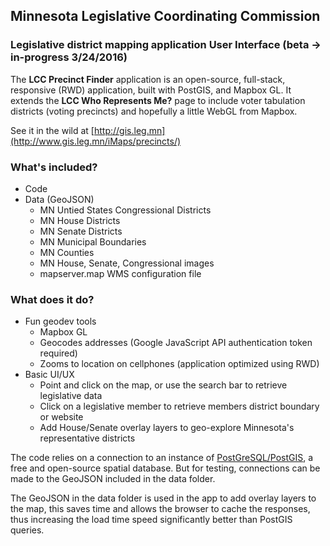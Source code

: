 ## Minnesota Legislative Coordinating Commission
### Legislative district mapping application User Interface (beta -> in-progress 3/24/2016)

The **LCC Precinct Finder** application is an open-source, full-stack, responsive (RWD) application, built with PostGIS, and Mapbox GL. It extends the **LCC Who Represents Me?** page to include voter tabulation districts (voting precincts) and hopefully a little WebGL from Mapbox.

See it in the wild at [http://gis.leg.mn](http://www.gis.leg.mn/iMaps/precincts/)

### What's included?
- Code
- Data (GeoJSON)
  - MN Untied States Congressional Districts
  - MN House Districts
  - MN Senate Districts
  - MN Municipal Boundaries
  - MN Counties
  - MN House, Senate, Congressional images
  - mapserver.map WMS configuration file

### What does it do?
- Fun geodev tools
  - Mapbox GL
  - Geocodes addresses (Google JavaScript API authentication token required)
  - Zooms to location on cellphones (application optimized using RWD)
- Basic UI/UX
  - Point and click on the map, or use the search bar to retrieve legislative data
  - Click on a legislative member to retrieve members district boundary or website
  - Add House/Senate overlay layers to geo-explore Minnesota's representative districts

The code relies on a connection to an instance of [PostGreSQL/PostGIS](http://www.postgresql.org/), a free and open-source spatial database. But for testing, connections can be made to the GeoJSON included in the data folder.

The GeoJSON in the data folder is used in the app to add overlay layers to the map, this saves time and allows the browser to cache the responses, thus increasing the load time speed significantly better than PostGIS queries.
